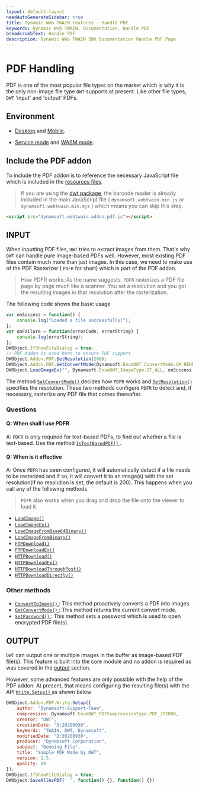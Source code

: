 ```yaml
---
layout: default-layout
needAutoGenerateSidebar: true
title: Dynamic Web TWAIN Features - Handle PDF
keywords: Dynamic Web TWAIN, Documentation, Handle PDF
breadcrumbText: Handle PDF
description: Dynamic Web TWAIN SDK Documentation Handle PDF Page
---
```


# PDF Handling 

PDF is one of the most popular file types on the market which is why it is the only non-image file type `DWT` supports at present. Like other file types, `DWT` 'input' and 'output' PDFs.

## Environment

* [Desktop]({{site.getstarted}}platform.html#browsers-on-desktop-devices) and [Mobile]({{site.getstarted}}platform.html#browsers-on-mobile-devices).

* [Service mode]({{site.indepth}}features/initialize.html#service-mode) and [WASM mode]({{site.indepth}}features/initialize.html#wasm-mode).

## Include the PDF addon 

To include the PDF addon is to reference the necessary JavaScript file which is included in the [resources files]({{site.about}}faqs.html#what-are-the-resources-files).

> If you are using the [dwt package](https://www.npmjs.com/package/dwt), the barcode reader is already included in the main JavaScript file ( `dynamsoft.webtwain.min.js` or `dynamsoft.webtwain.min.mjs` ) which means you can skip this step.

``` html
<script src="dynamsoft.webtwain.addon.pdf.js"></script>
```

## INPUT

When inputting PDF files, `DWT` tries to extract images from them. That's why `DWT` can handle pure image-based PDFs well. However, most existing PDF files contain much more than just images. In this case, we need to make use of the PDF Rasterizer ( `PDFR` for short) which is part of the PDF addon.

> How PDFR works: As the name suggests, `PDFR` rasterizes a PDF file page by page much like a scanner. You set a resolution and you get the resulting images in that resolution after the rasterization. 

The following code shows the basic usage

``` javascript
var onSuccess = function() {
    console.log("Loaded a file successfully!");
};
var onFailure = function(errorCode, errorString) {
    console.log(errorString);
};
DWObject.IfShowFileDialog = true;
// PDF Addon is used here to ensure PDF support
DWObject.Addon.PDF.SetResolution(200);
DWObject.Addon.PDF.SetConvertMode(Dynamsoft.EnumDWT_ConvertMode.CM_RENDERALL);
DWObject.LoadImageEx("", Dynamsoft.EnumDWT_ImageType.IT_ALL, onSuccess, onFailure);
```

The method [ `SetConvertMode()` ]({{site.info}}api/Addon_PDF.html#setconvertmode) decides how `PDFR` works and [ `SetResolution()` ]({{site.info}}api/Addon_PDF.html#setresolution) specifies the resolution. These two methods configure `PDFR` to detect and, if necessary, rasterize any PDF file that comes thereafter.

### Questions

#### Q: When shall I use PDFR

A: `PDFR` is only required for text-based PDFs, to find out whether a file is text-based. Use the method [ `IsTextBasedPDF()` ]({{site.info}}api/Addon_PDF.html#istextbasedpdf) .

#### Q: When is it effective

A: Once `PDFR` has been configured, it will automatically detect if a file needs to be rasterized and if so, it will convert it to an image(s) with the set resolution(If no resolution is set, the default is 200). This happens when you call any of the following methods

> `PDFR` also works when you drag and drop the file onto the viewer to load it

* [ `LoadImage()` ]({{site.info}}api/WebTwain_IO.html#loadimage)
* [ `LoadImageEx()` ]({{site.info}}api/WebTwain_IO.html#loadimageex)
* [ `LoadImageFromBase64Binary()` ]({{site.info}}api/WebTwain_IO.html#loadimagefrombase64binary)
* [ `LoadImageFromBinary()` ]({{site.info}}api/WebTwain_IO.html#loadimagefrombinary)
* [ `FTPDownload()` ]({{site.info}}api/WebTwain_IO.html#ftpdownload)
* [ `FTPDownloadEx()` ]({{site.info}}api/WebTwain_IO.html#ftpdownloadex)
* [ `HTTPDownload()` ]({{site.info}}api/WebTwain_IO.html#httpdownload)
* [ `HTTPDownloadEx()` ]({{site.info}}api/WebTwain_IO.html#httpdownloadex)
* [ `HTTPDownloadThroughPost()` ]({{site.info}}api/WebTwain_IO.html#httpdownloadthroughpost)
* [ `HTTPDownloadDirectly()` ]({{site.info}}api/WebTwain_IO.html#httpdownloaddirectly)

### Other methods

* [ `ConvertToImage()` ]({{site.info}}api/Addon_PDF.html#converttoimage): This method proactively converts a PDF into images.
* [ `GetConvertMode()` ]({{site.info}}api/Addon_PDF.html#getconvertmode): This method returns the current convert mode.
* [ `SetPassword()` ]({{site.info}}api/Addon_PDF.html#setpassword): This method sets a password which is used to open encrypted PDF file(s).

## OUTPUT

`DWT` can output one or multiple images in the buffer as image-based PDF file(s). This feature is built into the core module and no addon is required as was covered in the [output]({{site.indepth}}features/output.html) section.

However, some advanced features are only possible with the help of the PDF addon. At present, that means configuring the resulting file(s) with the API [ `Write.Setup()` ]({{site.info}}api/Addon_PDF.html#writesetup) as shown below

``` javascript
DWObject.Addon.PDF.Write.Setup({
    author: "Dynamsoft-Support-Team",
    compression: Dynamsoft.EnumDWT_PDFCompressionType.PDF_JP2000,
    creator: "DWT",
    creationDate: "D:20200930",
    keyWords: "TWAIN, DWT, Dynamsoft",
    modifiedDate: "D:20200930",
    producer: "Dynamsoft Corporation",
    subject: "Demoing File",
    title: "Sample PDF Made by DWT",
    version: 1.5,
    quality: 80
});
DWObject.IfShowFileDialog = true;
DWObject.SaveAllAsPDF(' ', function() {}, function() {})
```
